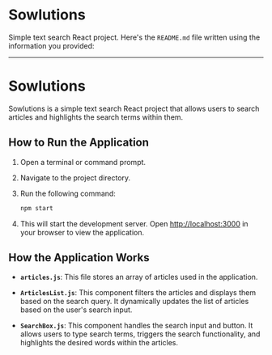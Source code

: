 # Sowlutions
Simple text search React project.
Here's the `README.md` file written using the information you provided:

---

# Sowlutions

Sowlutions is a simple text search React project that allows users to search articles and highlights the search terms within them.

## How to Run the Application

1. Open a terminal or command prompt.
2. Navigate to the project directory.
3. Run the following command:

   ```bash
   npm start
   ```

4. This will start the development server. Open [http://localhost:3000](http://localhost:3000) in your browser to view the application.

## How the Application Works

- **`articles.js`**: This file stores an array of articles used in the application.

- **`ArticlesList.js`**: This component filters the articles and displays them based on the search query. It dynamically updates the list of articles based on the user's search input.

- **`SearchBox.js`**: This component handles the search input and button. It allows users to type search terms, triggers the search functionality, and highlights the desired words within the articles.
